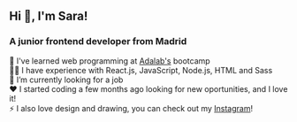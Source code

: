 ## Hi 👋, I'm Sara!

### A junior frontend developer from Madrid

🌱 I've learned web programming at [Adalab's](https://adalab.es/bootcamp-programacion/) bootcamp</br>
👨‍💻 I have experience with React.js, JavaScript, Node.js, HTML and Sass</br>
🤝 I’m currently looking for a job</br>
❤️ I started coding a few months ago looking for new oportunities, and I love it!</br>
⚡ I also love design and drawing, you can check out my [Instagram](https://www.instagram.com/saradibujicos/?hl=es)!
